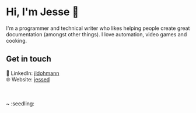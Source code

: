 # Hi, I'm Jesse 👋

I'm a programmer and technical writer who likes helping people create great documentation (amongst other things). I love automation, video games and cooking.

## Get in touch
<!--- :bird: Twitter: [fourierfiend](https://twitter.com/fourierfiend) <br> --->
:link: LinkedIn: [jldohmann](https://www.linkedin.com/in/jldohmann/) <br>
:globe_with_meridians: Website: [jessed](https://jldohmann.netlify.app) <br>
<!--- :black_nib: Blog: [Coffee With Code](https://jldohmann-blog.netlify.app/) --->
<br>
<br>
~ :seedling:
